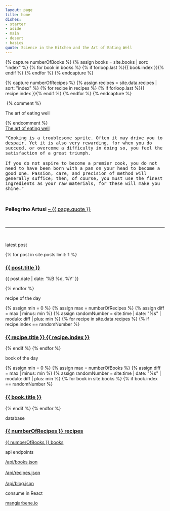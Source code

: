 ```yaml
---
layout: page
title: home
dishes: 
- starter
- aside
- main
- desert
- basics
quote: Science in the Kitchen and the Art of Eating Well
---
```

{% capture numberOfBooks %}
{% assign books = site.books | sort: "index" %}
{% for book in books %}
    {% if forloop.last %}{{ book.index }}{% endif %}
{% endfor %}
{% endcapture %}

{% capture numberOfRecipes %}
{% assign recipes = site.data.recipes | sort: "index" %}
{% for recipe in recipes %}
    {% if forloop.last %}{{ recipe.index }}{% endif %}
{% endfor %}
{% endcapture %}

<div class="home-img">
    <img src="{{ site.baseurl }}/img/artisjok.jpg" alt="">
    {% comment %} <div class="theart">
        <p>The art of eating well</p>
    </div> {% endcomment %}
    <div class="theart">
        <a href='{{ site.baseurl }}/books/{{ page.quote | slugify }}'>The art of eating well</a>
    </div>       
</div>
<div class="home-quote">
    <p style="font-family: Monospace">
    "Cooking is a troublesome sprite. Often it may drive you to despair. Yet it is also very rewarding, for when you do succeed, or overcome a difficulty in doing so, you feel the satisfaction of a great triumph. <br><br> If you do not aspire to become a premier cook, you do not need to have been born with a pan on your head to become a good one. <span>Passion, care, and precision of method will generally suffice; then, of course, you must use the finest ingredients as your raw materials, for these will make you shine.</span>"
    </p>
    <br>
    <p style="font-size: 16px; margin-bottom: 48px;">    
        <b>Pellegrino Artusi</b> 
        <a href="{{ site.baseurl }}/books/{{ page.quote | slugify }}">– {{ page.quote }}</a>
    </p>
</div>

<hr>
<br>

<p class="pl-2em">latest post</p>
<div class="home-post">
    {% for post in site.posts limit: 1 %}
        <a href="{{ post.url }}">
            <h3>{{ post.title }}</h3>
        </a>
        <p class="summary">
            <!-- {{ post.category }} -->
            <span class="date">
            {{ post.date | date: '%B %d, %Y' }}
            </span>
        </p>
        <!-- {{ post.excerpt }} -->
    {% endfor %}
</div>


<p class="pl-2em">recipe of the day</p>
<div class="recipe">
    {% assign min = 0 %}
    {% assign max = numberOfRecipes %}
    {% assign diff = max | minus: min %}
    {% assign randomNumber = site.time | date: "%s" | modulo: diff | plus: min %}
    {% for recipe in site.data.recipes %}
        {% if recipe.index == randomNumber %}
        <a href="{{ site.basurl}}/recipes/{{ recipe.title | slugify }}">
            <h3>{{ recipe.title }} {{ recipe.index }}</h3>
        </a>
        {% endif %}
    {% endfor %}
</div>

<p class="pl-2em">book of the day</p>
<div class="home-book">
    {% assign min = 0 %}
    {% assign max = numberOfBooks %}
    {% assign diff = max | minus: min %}
    {% assign randomNumber = site.time | date: "%s" | modulo: diff | plus: min %}
    {% for book in site.books %}
        {% if book.index == randomNumber %}
        <a href="{{ site.basurl}}/books/{{ book.title | slugify }}">
            <h3>{{ book.title }}</h3>
        </a>
        {% endif %}
    {% endfor %}
</div>

<p class="pl-2em">database</p>
<div class="home-database">

<a href="{{ site.baseurl }}/recipes" class="nav-link">
    <h3>{{ numberOfRecipes }} recipes </h3>    
</a>
<a href="{{ site.baseurl }}/books" class="nav-link">
    <p>{{ numberOfBooks }} books</p>   
</a>
</div>

<p class="pl-2em">api endpoints</p>
<a href='{{ site.basurl }}/api/books.json'>/api/books.json</a>
<br><br>
<a href='{{ site.basurl }}/api/recipes.json'>/api/recipes.json</a>
<br><br>
<a href='{{ site.basurl }}/api/blog.json'>/api/blog.json</a>
<p class="pl-2em">consume in React</p>
<a href='https://mangiarbene.io'>mangiarbene.io</a>
